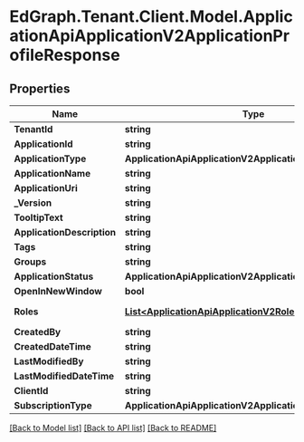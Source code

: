 # EdGraph.Tenant.Client.Model.ApplicationApiApplicationV2ApplicationProfileResponse

## Properties

Name | Type | Description | Notes
------------ | ------------- | ------------- | -------------
**TenantId** | **string** |  | [optional] 
**ApplicationId** | **string** |  | [optional] 
**ApplicationType** | **ApplicationApiApplicationV2ApplicationType** |  | [optional] 
**ApplicationName** | **string** |  | [optional] 
**ApplicationUri** | **string** |  | [optional] 
**_Version** | **string** |  | [optional] 
**TooltipText** | **string** |  | [optional] 
**ApplicationDescription** | **string** |  | [optional] 
**Tags** | **string** |  | [optional] 
**Groups** | **string** |  | [optional] 
**ApplicationStatus** | **ApplicationApiApplicationV2ApplicationStatus** |  | [optional] 
**OpenInNewWindow** | **bool** |  | [optional] 
**Roles** | [**List&lt;ApplicationApiApplicationV2Role&gt;**](ApplicationApiApplicationV2Role.md) |  | [optional] [readonly] 
**CreatedBy** | **string** |  | [optional] 
**CreatedDateTime** | **string** |  | [optional] 
**LastModifiedBy** | **string** |  | [optional] 
**LastModifiedDateTime** | **string** |  | [optional] 
**ClientId** | **string** |  | [optional] 
**SubscriptionType** | **ApplicationApiApplicationV2ApplicationSubscriptionType** |  | [optional] 

[[Back to Model list]](../README.md#documentation-for-models) [[Back to API list]](../README.md#documentation-for-api-endpoints) [[Back to README]](../README.md)

